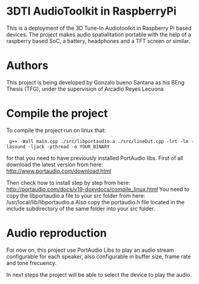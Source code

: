 # 3DTI AudioToolkit in RaspberryPi
This is a deployment of the 3D Tune-In Audiotoolkit in Raspberry Pi based devices. The project makes audio spatialitation portable with the help of a raspberry based SoC, a battery, headphones and a TFT screen or similar. 

# Authors
This project is being developed by Gonzalo bueno Santana as his BEng Thesis (TFG), under the supervision of Arcadio Reyes Lecuona

# Compile the project
To compile the project run on linux that:
~~~
 g++ -Wall main.cpp ./src/libportaudio.a ./src/lineOut.cpp -lrt -lm -lasound -ljack -pthread -o YOUR_BINARY
~~~

for that you need to have previously installed PortAudio libs. First of all download the latest versión from here: http://www.portaudio.com/download.html

Then check how to install step by step from here: http://portaudio.com/docs/v19-doxydocs/compile_linux.html
You need to copy the libportaudio.a file to your src folder from here: /usr/local/lib/libportaudio.a 
Also copy the portaudio.h file located in the include subdirectory of the same folder into your src folder.


# Audio reproduction
For now on, this project use PortAudio Libs to play an audio stream configurable for each speaker, also configurable in buffer size, frame rate and tone frecuency.

In next steps the project will be able to select the device to play the audio.

